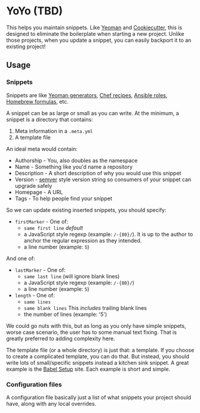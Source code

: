 YoYo (TBD)
==========

This helps you maintain snippets. Like [Yeoman] and [Cookiecutter], this is
designed to eliminate the boilerplate when starting a new project. Unlike those
projects, when you update a snippet, you can easily backport it to an existing
project!

  [Yeoman]: http://yeoman.io/
  [Cookiecutter]: https://cookiecutter.readthedocs.io/en/latest/


Usage
-----

### Snippets

Snippets are like [Yeoman generators], [Chef recipes], [Ansible roles],
[Homebrew formulas], etc.

A snippet can be as large or small as you can write. At the minimum, a snippet
is a directory that contains:

1. Meta information in a `.meta.yml`
2. A template file

An ideal meta would contain:

* Authorship - You, also doubles as the namespace
* Name - Something like you'd name a repository
* Description - A short description of why you would use this snippet
* Version - [semver] style version string so consumers of your snippet can upgrade safely
* Homepage - A URL
* Tags - To help people find your snippet

So we can update existing inserted snippets, you should specify:

* `firstMarker` - One of:
  * `same first line` *default*
  * a JavaScript style regexp (example: `/-{80}/`). It is up to the author to
    anchor the regular expression as they intended.
  * a line number (example: `5`)

And one of:

* `lastMarker` - One of:
  * `same last line` (will ignore blank lines)
  * a JavaScript style regexp (example: `/-{80}/`)
  * a line number (example: `5`)
* `length` - One of:
  * `same lines`
  * `same blank lines` This *includes* trailing blank lines
  * the number of lines (example: '5')

We could go nuts with this, but as long as you only have simple snippets, worse
case scenario, the user has to some manual text fixing. That is greatly
preferred to adding complexity here.

The template file (or a whole directory) is just that: a template. If you
choose to create a complicated template, you can do that. But instead, you
should write lots of small/specific snippets instead a kitchen sink snippet. A
great example is the [Babel Setup] site. Each example is short and simple.

  [Yeoman generators]: http://yeoman.io/authoring/
  [Chef recipes]: https://docs.chef.io/recipes.html
  [Ansible roles]: http://docs.ansible.com/ansible/playbooks_roles.html
  [Homebrew formulas]: https://github.com/Homebrew/brew/blob/master/docs/Formula-Cookbook.md
  [semver]: http://semver.org/
  [Babel Setup]: https://babeljs.io/docs/setup/


### Configuration files

A configuration file basically just a list of what snippets your project should
have, along with any local overrides.
